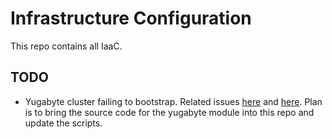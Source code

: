# Infrastructure Configuration

This repo contains all IaaC.

## TODO

- Yugabyte cluster failing to bootstrap. Related issues [here](https://github.com/yugabyte/terraform-aws-yugabyte/issues/38) and [here](https://github.com/yugabyte/utilities/issues/30). Plan is to bring the source code for the yugabyte module into this repo and update the scripts.
